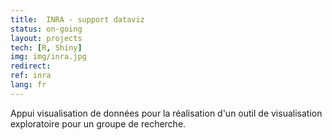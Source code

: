 ```yaml
---
title:  INRA - support dataviz
status: on-going
layout: projects
tech: [R, Shiny]
img: img/inra.jpg
redirect:
ref: inra
lang: fr
---
```


Appui visualisation de données pour la réalisation d'un outil de visualisation exploratoire pour un groupe de recherche.

